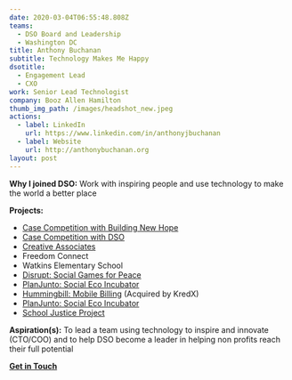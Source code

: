 ```yaml
---
date: 2020-03-04T06:55:48.808Z
teams:
  - DSO Board and Leadership
  - Washington DC
title: Anthony Buchanan
subtitle: Technology Makes Me Happy
dsotitle:
  - Engagement Lead
  - CXO
work: Senior Lead Technologist
company: Booz Allen Hamilton
thumb_img_path: /images/headshot_new.jpeg
actions:
  - label: LinkedIn
    url: https://www.linkedin.com/in/anthonyjbuchanan
  - label: Website
    url: http://anthonybuchanan.org
layout: post
---
```

**Why I joined DSO:** Work with inspiring people and use technology to make the world a better place

**Projects:** 

- [Case Competition with Building New Hope](https://dsoglobal.org/posts/building-new-hope-bnh/)
- [Case Competition with DSO](https://www.globalgiving.org/projects/enable-volunteer-consultants-tackle-global-issues/reports/?subid=127473)
- [Creative Associates](https://www.creativeassociatesinternational.com/)
- Freedom Connect
- Watkins Elementary School
- [Disrupt: Social Games for Peace](https://dsoglobal.org/posts/disrupt/) 
- [PlanJunto: Social Eco Incubator](https://dsoglobal.org/posts/planjunto/)
- [Hummingbill: Mobile Billing](https://gust.com/companies/hummingbill) (Acquired by KredX)
- [PlanJunto: Social Eco Incubator](https://dsoglobal.org/posts/planjunto/)
- [School Justice Project](http://www.sjpdc.org/)

**Aspiration(s):** To lead a team using technology to inspire and innovate (CTO/COO) and to help DSO become a leader in helping non profits reach their full potential

**[Get in Touch](mailto:anthonybuchanan@dsoglobal.org)**